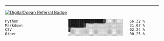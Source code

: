 ---
[![DigitalOcean Referral Badge](https://web-platforms.sfo2.digitaloceanspaces.com/WWW/Badge%203.svg)](https://www.digitalocean.com/?refcode=37fa54d82492&utm_campaign=Referral_Invite&utm_medium=Referral_Program&utm_source=badge)

<!--START_SECTION:waka-->

```text
Python                       ████████████████▓░░░░░░░░   66.32 %
Markdown                     ███████▓░░░░░░░░░░░░░░░░░   31.07 %
CSV                          ▓░░░░░░░░░░░░░░░░░░░░░░░░   02.24 %
Other                        ░░░░░░░░░░░░░░░░░░░░░░░░░   00.25 %
```

<!--END_SECTION:waka-->


[linkedin]: https://www.linkedin.com/in/mohamed-elh/

